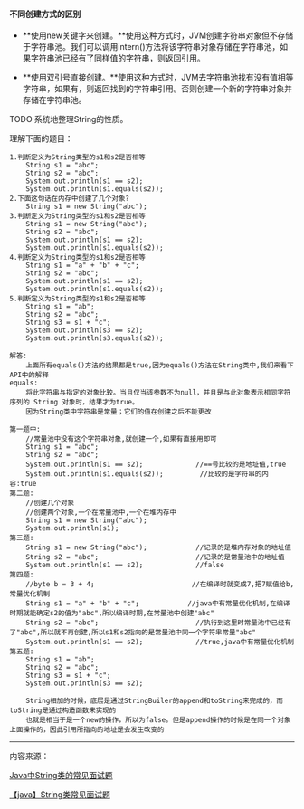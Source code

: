 #### 不同创建方式的区别

* **使用new关键字来创建。**使用这种方式时，JVM创建字符串对象但不存储于字符串池。我们可以调用intern\(\)方法将该字符串对象存储在字符串池，如果字符串池已经有了同样值的字符串，则返回引用。

* **使用双引号直接创建。**使用这种方式时，JVM去字符串池找有没有值相等字符串，如果有，则返回找到的字符串引用。否则创建一个新的字符串对象并存储在字符串池。

TODO 系统地整理String的性质。

理解下面的题目：

```
1.判断定义为String类型的s1和s2是否相等
    String s1 = "abc";
    String s2 = "abc";
    System.out.println(s1 == s2);                     
    System.out.println(s1.equals(s2));         
2.下面这句话在内存中创建了几个对象?
    String s1 = new String("abc");            
3.判断定义为String类型的s1和s2是否相等
    String s1 = new String("abc");            
    String s2 = "abc";
    System.out.println(s1 == s2);        
    System.out.println(s1.equals(s2));
4.判断定义为String类型的s1和s2是否相等
    String s1 = "a" + "b" + "c";
    String s2 = "abc";
    System.out.println(s1 == s2);        
    System.out.println(s1.equals(s2));
5.判断定义为String类型的s1和s2是否相等
    String s1 = "ab";
    String s2 = "abc";
    String s3 = s1 + "c";
    System.out.println(s3 == s2);
    System.out.println(s3.equals(s2));

解答:
    上面所有equals()方法的结果都是true,因为equals()方法在String类中,我们来看下API中的解释
equals:
    将此字符串与指定的对象比较。当且仅当该参数不为null，并且是与此对象表示相同字符序列的 String 对象时，结果才为true。
    因为String类中字符串是常量；它们的值在创建之后不能更改

第一题中:
    //常量池中没有这个字符串对象,就创建一个,如果有直接用即可
    String s1 = "abc";
    String s2 = "abc";
    System.out.println(s1 == s2);             //==号比较的是地址值,true    
    System.out.println(s1.equals(s2));         //比较的是字符串的内容:true
第二题:
    //创建几个对象
    //创建两个对象,一个在常量池中,一个在堆内存中
    String s1 = new String("abc");        
    System.out.println(s1);
第三题:
    String s1 = new String("abc");            //记录的是堆内存对象的地址值        
    String s2 = "abc";                        //记录的是常量池中的地址值
    System.out.println(s1 == s2);             //false
第四题:
    //byte b = 3 + 4;                        //在编译时就变成7,把7赋值给b,常量优化机制
    String s1 = "a" + "b" + "c";            //java中有常量优化机制,在编译时期就能确定s2的值为"abc",所以编译时期,在常量池中创建"abc"
    String s2 = "abc";                        //执行到这里时常量池中已经有了"abc",所以就不再创建,所以s1和s2指向的是常量池中同一个字符串常量"abc"
    System.out.println(s1 == s2);             //true,java中有常量优化机制    
第五题:
    String s1 = "ab";
    String s2 = "abc";
    String s3 = s1 + "c";                    
    System.out.println(s3 == s2);    

    String相加的时候，底层是通过StringBuiler的append和toString来完成的，而toString是通过构造函数来实现的 
    也就是相当于是一个new的操作，所以为false。但是append操作的时候是在同一个对象上面操作的，因此引用所指向的地址是会发生改变的
```

---

内容来源：

[Java中String类的常见面试题](https://www.jianshu.com/p/44224e650520)

[【java】String类常见面试题](http://blog.csdn.net/lzm18064126848/article/details/53839535)

